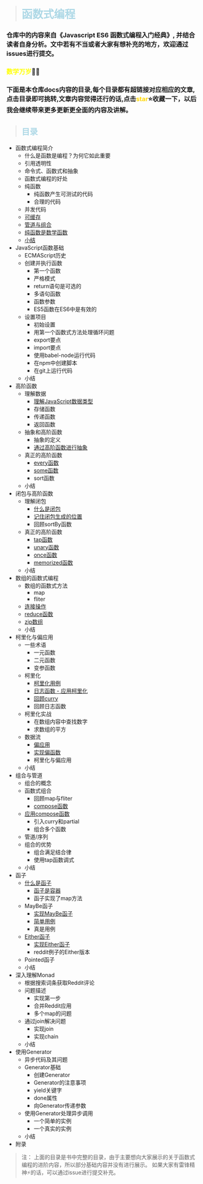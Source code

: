 > <h1 style="color:lightblue">函数式编程</h1>

### 仓库中的内容来自《Javascript ES6 函数式编程入门经典》, 并结合读者自身分析。文中若有不当或者大家有想补充的地方，欢迎通过issues进行提交。

### <b style="color:yellow">数学万岁</b>🙌🎆

### 下面是本仓库docs内容的目录,每个目录都有超链接对应相应的文章,点击目录即可挑转,文章内容觉得还行的话,点击<b style="color:gold">star</b>⭐收藏一下，以后我会继续带来更多更新更全面的内容及讲解。

> <h2 style="color:lightblue">目录</h2>

+ 函数式编程简介
   + 什么是函数是编程？为何它如此重要
   + 引用透明性
   + 命令式、函数式和抽象
   + 函数式编程的好处
   + 纯函数
      + 纯函数产生可测试的代码
      + 合理的代码
   + 并发代码
   + [可缓存](https://github.com/Enl0ve/Road-of-JS/blob/master/functionalCode/docs/Functional%20Code%20Introduction/%E5%8F%AF%E7%BC%93%E5%AD%98.md)
   + [管道与组合](https://github.com/Enl0ve/Road-of-JS/blob/master/functionalCode/docs/Functional%20Code%20Introduction/%E7%AE%A1%E9%81%93%E4%B8%8E%E7%BB%84%E5%90%88(compose%26pipe).md)
   + [纯函数是数学函数](https://github.com/Enl0ve/Road-of-JS/blob/master/functionalCode/docs/Functional%20Code%20Introduction/%E7%BA%AF%E5%87%BD%E6%95%B0%E6%98%AF%E6%95%B0%E5%AD%A6%E5%87%BD%E6%95%B0.md)
   + [小结]()
+ JavaScript函数基础
   + ECMAScript历史
   + 创建并执行函数
      + 第一个函数
      + 严格模式
      + return语句是可选的
      + 多语句函数
      + 函数参数
      + ES5函数在ES6中是有效的
   + 设置项目
      + 初始设置
      + 用第一个函数式方法处理循环问题
      + export要点
      + import要点
      + 使用babel-node运行代码
      + 在npm中创建脚本
      + 在git上运行代码
   + 小结
+ 高阶函数
   + 理解数据
     + [理解JavaScript数据类型](https://github.com/Enl0ve/Road-of-JS/blob/master/functionalCode/docs/High%20Order%20Function/Understand%20Bisic%20Type%20of%20Data.md)
     + 存储函数
     + 传递函数
     + 返回函数
   + 抽象和高阶函数
     + 抽象的定义
     + [通过高阶函数进行抽象](https://github.com/Enl0ve/Road-of-JS/blob/master/functionalCode/docs/High%20Order%20Function/abstract%20by%20HOC.md)
   + 真正的高阶函数
     + [every函数]()
     + [some函数]()
     + sort函数
   + 小结
 + 闭包与高阶函数
   + 理解闭包
     + [什么是闭包]()
     + [记住闭包生成的位置]()
     + 回顾sortBy函数
   + 真正的高阶函数
     + [tap函数]()
     + [unary函数]()
     + [once函数]()
     + [memorized函数]()
   + 小结
+ 数组的函数式编程
   + 数组的函数式方法
     + map
     + fliter
   + [连接操作]()
   + [reduce函数]()
   + [zip数组]()
   + 小结
+ 柯里化与偏应用
   + 一些术语
     + 一元函数
     + 二元函数
     + 变参函数
   + 柯里化
     + [柯里化用例]()
     + [日志函数 - 应用柯里化]()
     + [回顾curry]()
     + 回顾日志函数
   + 柯里化实战
     + 在数组内容中查找数字
     + 求数组的平方
   + 数据流
     + [偏应用]()
     + [实现偏函数]()
     + 柯里化与偏应用
   + 小结
+ 组合与管道
   + 组合的概念
   + 函数式组合
     + 回顾map与fliter
     + [compose函数]()
   + [应用compose函数]()
     + 引入curry和partial
     + 组合多个函数
   + 管道/序列
   + 组合的优势
     + 组合满足结合律
     + 使用tap函数调式
   + 小结
 + 函子
   + [什么是函子]()
     + [函子是容器]()
     + 函子实现了map方法
   + MayBe函子
     + [实现MayBe函子]()
     + [简单用例]()
     + 真是用例
   + [Either函子]()
     + [实现Either函子]()
     + reddit例子的Either版本
   + Pointed函子
   + 小结
 + 深入理解Monad
   + 根据搜索词条获取Reddit评论
   + 问题描述
     + 实现第一步
     + 合并Reddit应用
     + 多个map的问题
   + 通过join解决问题
     + 实现join
     + 实现chain
   + 小结
 + 使用Generator
   + 异步代码及其问题
   + Generator基础
     + 创建Generator
     + Generator的注意事项
     + yield关键字
     + done属性
     + 向Generator传递参数
   + 使用Generator处理异步调用
     + 一个简单的实例
     + 一个真实的实例
   + 小结
+ 附录


> 注： 上面的目录是书中完整的目录，由于主要想向大家展示的关于函数式编程的进阶内容，所以部分基础内容并没有进行展示。 如果大家有雷锋精神⚡的话，可以通过issue进行提交补充。